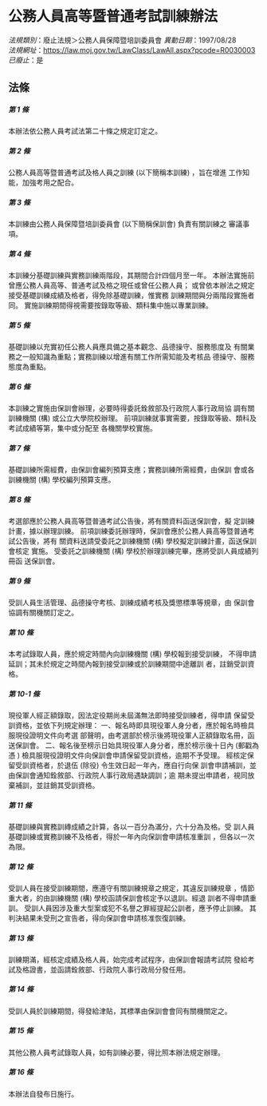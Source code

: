 # 公務人員高等暨普通考試訓練辦法

*法規類別*：廢止法規＞公務人員保障暨培訓委員會
*異動日期*：1997/08/28  
*法規網址*：https://law.moj.gov.tw/LawClass/LawAll.aspx?pcode=R0030003
*已廢止*：是


## 法條
##### 第 1 條
本辦法依公務人員考試法第二十條之規定訂定之。

##### 第 2 條
公務人員高等暨普通考試及格人員之訓練 (以下簡稱本訓練) ，旨在增進
工作知能，加強考用之配合。

##### 第 3 條
本訓練由公務人員保障暨培訓委員會 (以下簡稱保訓會) 負責有關訓練之
審議事項。

##### 第 4 條
本訓練分基礎訓練與實務訓練兩階段，其期間合計四個月至一年。
本辦法實施前曾應公務人員高等、普通考試及格之現任或曾任公務人員；
或曾依本辦法之規定接受基礎訓練成績及格者，得免除基礎訓練，惟實務
訓練期間與分兩階段實施者同。
實施訓練期間得視需要按錄取等級、類科集中施以專業訓練。

##### 第 5 條
基礎訓練以充實初任公務人員應具備之基本觀念、品德操守、服務態度及
有關業務之一般知識為重點；實務訓練以增進有關工作所需知能及考核品
德操守、服務態度為重點。

##### 第 6 條
本訓練之實施由保訓會辦理，必要時得委託銓敘部及行政院人事行政局協
調有關訓練機關 (構) 或公立大學院校辦理。
前項訓練就事實需要，按錄取等級、類科及考試成績等第，集中或分配至
各機關學校實施。

##### 第 7 條
基礎訓練所需經費，由保訓會編列預算支應；實務訓練所需經費，由保訓
會或各訓練機關 (構) 學校編列預算支應。

##### 第 8 條
考選部應於公務人員高等暨普通考試公告後，將有關資料函送保訓會，擬
定訓練計畫，據以辦理訓練。
前項訓練委託辦理時，保訓會應於公務人員高等暨普通考試公告後，將有
關資料送請受委託之訓練機關 (構) 學校擬定訓練計畫，函送保訓會核定
實施。
受委託之訓練機關 (構) 學校於辦理訓練完畢，應將受訓人員成績列冊函
送保訓會。

##### 第 9 條
受訓人員生活管理、品德操守考核、訓練成績考核及獎懲標準等規章，由
保訓會協調有關機關訂定之。

##### 第 10 條
本考試錄取人員，應於規定時間內向訓練機關 (構) 學校報到接受訓練，
不得申請延訓；其未於規定之時間內報到接受訓練或於訓練期間中途離訓
者，註銷受訓資格。

##### 第 10-1 條
現役軍人經正額錄取，因法定役期尚未屆滿無法即時接受訓練者，得申請
保留受訓資格，並依下列規定辦理：
一、報名時即具現役軍人身分者，應於報名時檢具服現役證明文件向考選
    部聲明，由考選部於榜示後將現役軍人正額錄取名冊，函送保訓會。
二、報名後至榜示日始具現役軍人身分者，應於榜示後十日內 (郵戳為憑
    ) 檢具服現役證明文件向保訓會申請保留受訓資格，逾期不予受理。
經核定保留受訓資格者，於退伍 (除役) 令生效日起一年內，應自行向保
訓會申請補訓，並由保訓會通知銓敘部、行政院人事行政局遇缺調訓；逾
期未提出申請者，視同放棄補訓，並註銷其受訓資格。


##### 第 11 條
基礎訓練與實務訓縳成績之計算，各以一百分為滿分，六十分為及格。受
訓人員基礎訓練或實務訓練不及格者，得於一年內向保訓會申請核准重訓
，但各以一次為限。

##### 第 12 條
受訓人員在接受訓練期間，應遵守有關訓練規章之規定，其違反訓練規章
，情節重大者，的由訓練機關 (構) 學校函請保訓會核定予以退訓。經退
訓者不得申請重訓。
受訓人員因涉及重大型案或犯不名譽之罪經提起公訓者，應予停止訓練。
其判決結果未受刑之宣告者，得向保訓會申請核准恢復訓練。

##### 第 13 條
訓練期滿，經核定成績及格人員，始完成考試程序，由保訓會報請考試院
發給考試及格證書，並函請銓敘部、行政院人事行政局分發任用。

##### 第 14 條
受訓人員於訓練期間，得發給津貼，其標準由保訓會會同有關機關定之。

##### 第 15 條
其他公務人員考試錄取人員，如有訓練必要，得比照本辦法規定辦理。

##### 第 16 條
本辦法自發布日施行。


